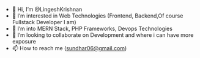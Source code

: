 - 👋 Hi, I’m @LingeshKrishnan
- 👀 I’m interested in Web Technologies (Frontend, Backend,Of course Fullstack Developer I am)
- 🌱 I’m into MERN Stack, PHP Frameworks, Devops Technologies
- 💞️ I’m looking to collaborate on Development and where i can have more exposure
- 📫 How to reach me (sundhar06@gmail.com)

<!---
LingeshKrishnan/LingeshKrishnan is a ✨ special ✨ repository because its `README.md` (this file) appears on your GitHub profile.
You can click the Preview link to take a look at your changes.
--->
